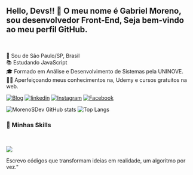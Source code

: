 ## Hello, Devs!! 👋 O meu nome é Gabriel Moreno, sou desenvolvedor Front-End, Seja bem-vindo ao meu perfil GitHub. 

<br>
<p>
🔰 Sou de São Paulo/SP, Brasil<br/>
📚 Estudando JavaScript<br/>
🎓 Formado em Análise e Desenvolvimento de Sistemas pela UNINOVE.<br/>
👨‍💻 Aperfeiçoando meus conhecimentos na, Udemy e cursos gratuitos na web.


</p>

[![Blog](https://img.shields.io/website?label=MorenoSDev.com&style=for-the-badge&url=https://gabrielmoreno.com.br)](https://www.gabrielmoreno.com.br/)
[![linkedin](https://img.shields.io/badge/LinkedIn-0077B5?style=for-the-badge&logo=linkedin&logoColor=white)]()
[![Instagram](https://img.shields.io/badge/Instagram-E4405F?style=for-the-badge&logo=instagram&logoColor=white)](https://www.instagram.com/gabrielmk301/)
[![Facebook](https://img.shields.io/badge/Facebook-1877F2?style=for-the-badge&logo=facebook&logoColor=white)](https://www.facebook.com/profile.php?id=100006752407914)



![MorenoSDev GitHub stats](https://github-readme-stats.vercel.app/api?username=MorenoSDev&show_icons=true&theme=dracula)
![Top Langs](https://github-readme-stats.vercel.app/api/top-langs/?username=anuraghazra&layout=compact)


### 🚀 Minhas Skills ###
<div style="display: inline_block"><br/>
<p>
  <a href="https://skillicons.dev">
    <img src="https://skillicons.dev/icons?i=git,html,css,js,ts,react,tailwind" />
  </a>
</p> 
Escrevo códigos que transformam ideias em realidade, um algoritmo por vez."
</div>
